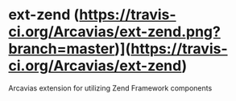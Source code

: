 ext-zend (https://travis-ci.org/Arcavias/ext-zend.png?branch=master)](https://travis-ci.org/Arcavias/ext-zend)
========

Arcavias extension for utilizing Zend Framework components
